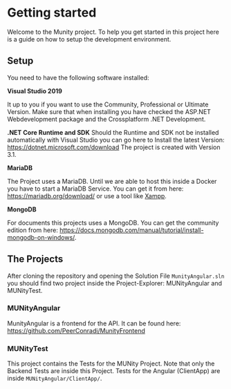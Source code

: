 # Getting started

Welcome to the Munity project. To help you get started in this project
here is a guide on how to setup the development environment.

## Setup

You need to have the following software installed:

__Visual Studio 2019__

It up to you if you want to use the Community, Professional or Ultimate Version.
Make sure that when installing you have checked the ASP.NET Webdevelopment package and 
the Crossplatform .NET Development.

__.NET Core Runtime and SDK__
Should the Runtime and SDK not be installed automatically with Visual Studio
you can go here to Install the latest Version: https://dotnet.microsoft.com/download
The project is created with Version 3.1.

__MariaDB__

The Project uses a MariaDB. Until we are able to host this inside a Docker you
have to start a MariaDB Service. You can get it from here: https://mariadb.org/download/
or use a tool like [Xampp](https://www.apachefriends.org/de/index.html).

__MongoDB__

For documents this projects uses a MongoDB. You can get the community edition from here: 
https://docs.mongodb.com/manual/tutorial/install-mongodb-on-windows/.

## The Projects

After cloning the repository and opening the Solution File ```MunityAngular.sln``` you should find
two project inside the Project-Explorer: MUNityAngular and MUNityTest.

### MUNityAngular

MunityAngular is a frontend for the API. It can be found here: https://github.com/PeerConradi/MunityFrontend

### MUNityTest

This project contains the Tests for the MUNity Project. Note that only the Backend Tests are inside
this Project. Tests for the Angular (ClientApp) are inside ```MUNityAngular/ClientApp/```.